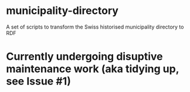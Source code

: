 # municipality-directory
A set of scripts to transform the Swiss historised municipality directory to RDF

# Currently undergoing disuptive maintenance work (aka tidying up, see Issue #1)
